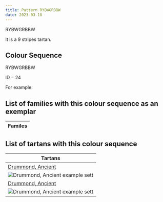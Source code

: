 ```yaml
---
title: Pattern RYBWGRBBW
date: 2023-03-18
---
```

RYBWGRBBW

It is a 9 stripes tartan.


## Colour Sequence
RYBWGRBBW

ID = 24 

For example:


## List of families with this colour sequence as an exemplar

| Familes |
|---------------|


## List of tartans with this colour sequence

| Tartans |
|---------------|
| [Drummond, Ancient](/tartans/ln/2/ba6/b6/r12/g26/ln2/b6/y2/r/76)||
|![Drummond, Ancient example sett](/variants//ln/2/ba6/b6/r12/g26/ln2/b6/y2/r/76-b304080-ba5480b0-g008000-lne0e0e0-rc00000-yf0c000/sett.png)|
| [Drummond, Ancient](/tartans/ln/2/ba6/b6/r12/g26/ln2/b6/y2/r/76)||
|![Drummond, Ancient example sett](/variants/sett.png)|
